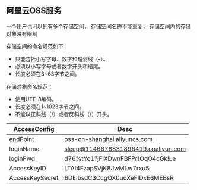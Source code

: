 ## 阿里云OSS服务

一个用户也可以拥有多个存储空间， 存储空间名称不能重复， 存储空间内的存储对象没有限制

存储空间的命名规范如下：

- 只能包括小写字母、数字和短划线（-）。
- 必须以小写字母或者数字开头和结尾。
- 长度必须在3~63字节之间。

存储对象命名规范：

- 使用UTF-8编码。
- 长度必须在1~1023字节之间。
- 不能以正斜线（/）或者反斜线（\）开头。

AccessConfig | Desc
--- | ---
endPoint | oss-cn-shanghai.aliyuncs.com
loginName | sleep@1146678831896419.onaliyun.com
loginPwd | d76%tYo1?jFiXDwnFBFPr}OqO4cGk!Le
AccessKeyID | LTAI4FzapSVjK8JwMLw7rxu5
AccessKeySecret | 6DElbsdC3CcgOX0uoXeFIDxE6MEBsR
